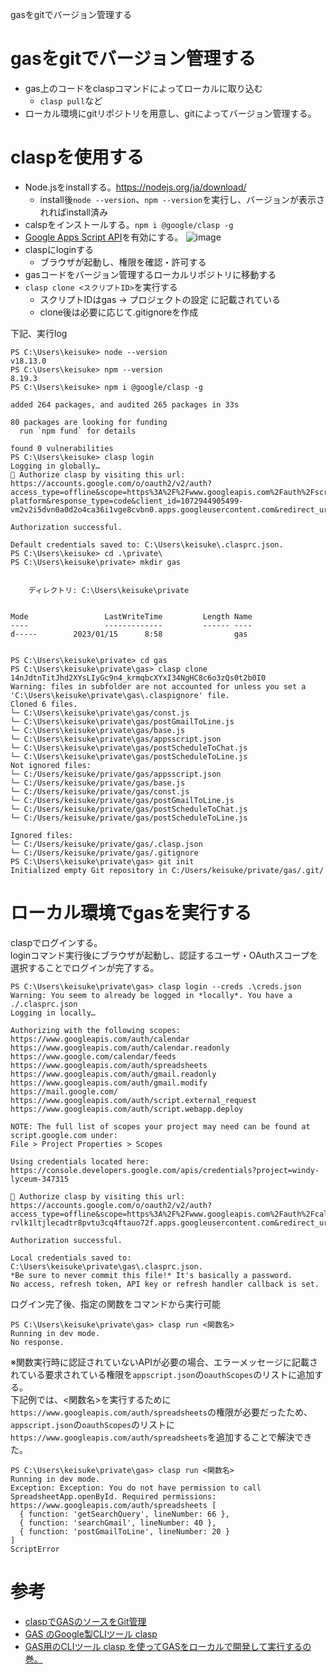 gasをgitでバージョン管理する

# gasをgitでバージョン管理する
- gas上のコードをclaspコマンドによってローカルに取り込む
  - `clasp pull`など
- ローカル環境にgitリポジトリを用意し、gitによってバージョン管理する。

# claspを使用する
- Node.jsをinstallする。https://nodejs.org/ja/download/
  - install後`node --version`、`npm --version`を実行し、バージョンが表示されればinstall済み
- calspをインストールする。`npm i @google/clasp -g`
- [Google Apps Script API](https://script.google.com/home/usersettings)を有効にする。
![image](https://user-images.githubusercontent.com/89967548/212508549-6140c296-acd0-40ee-bc18-a2162f5935dd.png)
- claspにloginする
  - ブラウザが起動し、権限を確認・許可する
- gasコードをバージョン管理するローカルリポジトリに移動する
- `clasp clone <スクリプトID>`を実行する
  - スクリプトIDはgas -> プロジェクトの設定 に記載されている
  - clone後は必要に応じて.gitignoreを作成

下記、実行log
```
PS C:\Users\keisuke> node --version
v18.13.0
PS C:\Users\keisuke> npm --version 
8.19.3
PS C:\Users\keisuke> npm i @google/clasp -g

added 264 packages, and audited 265 packages in 33s

80 packages are looking for funding
  run `npm fund` for details

found 0 vulnerabilities
PS C:\Users\keisuke> clasp login
Logging in globally…
🔑 Authorize clasp by visiting this url:
https://accounts.google.com/o/oauth2/v2/auth?access_type=offline&scope=https%3A%2F%2Fwww.googleapis.com%2Fauth%2Fscript.deployments%20https%3A%2F%2Fwww.googleapis.com%2Fauth%2Fscript.projects%20https%3A%2F%2Fwww.googleapis.com%2Fauth%2Fscript.webapp.deploy%20https%3A%2F%2Fwww.googleapis.com%2Fauth%2Fdrive.metadata.readonly%20https%3A%2F%2Fwww.googleapis.com%2Fauth%2Fdrive.file%20https%3A%2F%2Fwww.googleapis.com%2Fauth%2Fservice.management%20https%3A%2F%2Fwww.googleapis.com%2Fauth%2Flogging.read%20https%3A%2F%2Fwww.googleapis.com%2Fauth%2Fuserinfo.email%20https%3A%2F%2Fwww.googleapis.com%2Fauth%2Fuserinfo.profile%20https%3A%2F%2Fwww.googleapis.com%2Fauth%2Fcloud-platform&response_type=code&client_id=1072944905499-vm2v2i5dvn0a0d2o4ca36i1vge8cvbn0.apps.googleusercontent.com&redirect_uri=http%3A%2F%2Flocalhost%3A57194

Authorization successful.

Default credentials saved to: C:\Users\keisuke\.clasprc.json.
PS C:\Users\keisuke> cd .\private\  
PS C:\Users\keisuke\private> mkdir gas


    ディレクトリ: C:\Users\keisuke\private


Mode                 LastWriteTime         Length Name
----                 -------------         ------ ----
d-----        2023/01/15      8:58                gas


PS C:\Users\keisuke\private> cd gas
PS C:\Users\keisuke\private\gas> clasp clone 14nJdtnTitJhd2XYsLIyGc9n4_krmqbcXYxI34NgHC8c6o3zQs0t2b0I0
Warning: files in subfolder are not accounted for unless you set a 'C:\Users\keisuke\private\gas\.claspignore' file.
Cloned 6 files.
└─ C:\Users\keisuke\private\gas/const.js
└─ C:\Users\keisuke\private\gas/postGmailToLine.js
└─ C:\Users\keisuke\private\gas/base.js
└─ C:\Users\keisuke\private\gas/appsscript.json
└─ C:\Users\keisuke\private\gas/postScheduleToChat.js
└─ C:\Users\keisuke\private\gas/postScheduleToLine.js
Not ignored files:
└─ C:/Users/keisuke/private/gas/appsscript.json
└─ C:/Users/keisuke/private/gas/base.js
└─ C:/Users/keisuke/private/gas/const.js
└─ C:/Users/keisuke/private/gas/postGmailToLine.js
└─ C:/Users/keisuke/private/gas/postScheduleToChat.js
└─ C:/Users/keisuke/private/gas/postScheduleToLine.js

Ignored files:
└─ C:/Users/keisuke/private/gas/.clasp.json
└─ C:/Users/keisuke/private/gas/.gitignore
PS C:\Users\keisuke\private\gas> git init
Initialized empty Git repository in C:/Users/keisuke/private/gas/.git/
```

# ローカル環境でgasを実行する
claspでログインする。<br>
loginコマンド実行後にブラウザが起動し、認証するユーザ・OAuthスコープを選択することでログインが完了する。
```
PS C:\Users\keisuke\private\gas> clasp login --creds .\creds.json
Warning: You seem to already be logged in *locally*. You have a ./.clasprc.json
Logging in locally…

Authorizing with the following scopes:
https://www.googleapis.com/auth/calendar
https://www.googleapis.com/auth/calendar.readonly
https://www.google.com/calendar/feeds
https://www.googleapis.com/auth/spreadsheets
https://www.googleapis.com/auth/gmail.readonly
https://www.googleapis.com/auth/gmail.modify
https://mail.google.com/
https://www.googleapis.com/auth/script.external_request
https://www.googleapis.com/auth/script.webapp.deploy

NOTE: The full list of scopes your project may need can be found at script.google.com under:
File > Project Properties > Scopes

Using credentials located here:
https://console.developers.google.com/apis/credentials?project=windy-lyceum-347315

🔑 Authorize clasp by visiting this url:
https://accounts.google.com/o/oauth2/v2/auth?access_type=offline&scope=https%3A%2F%2Fwww.googleapis.com%2Fauth%2Fcalendar%20https%3A%2F%2Fwww.googleapis.com%2Fauth%2Fcalendar.readonly%20https%3A%2F%2Fwww.google.com%2Fcalendar%2Ffeeds%20https%3A%2F%2Fwww.googleapis.com%2Fauth%2Fspreadsheets%20https%3A%2F%2Fwww.googleapis.com%2Fauth%2Fgmail.readonly%20https%3A%2F%2Fwww.googleapis.com%2Fauth%2Fgmail.modify%20https%3A%2F%2Fmail.google.com%2F%20https%3A%2F%2Fwww.googleapis.com%2Fauth%2Fscript.external_request%20https%3A%2F%2Fwww.googleapis.com%2Fauth%2Fscript.webapp.deploy&response_type=code&client_id=1083661317526-rvlk1ltjlecadtr8pvtu3cq4ftauo72f.apps.googleusercontent.com&redirect_uri=http%3A%2F%2Flocalhost%3A58170

Authorization successful.

Local credentials saved to: C:\Users\keisuke\private\gas\.clasprc.json.
*Be sure to never commit this file!* It's basically a password.
No access, refresh token, API key or refresh handler callback is set.
```
ログイン完了後、指定の関数をコマンドから実行可能
```
PS C:\Users\keisuke\private\gas> clasp run <関数名>
Running in dev mode.
No response.
```
※関数実行時に認証されていないAPIが必要の場合、エラーメッセージに記載されている要求されている権限を`appscript.json`の`oauthScopes`のリストに追加する。<br>
下記例では、<関数名>を実行するために`https://www.googleapis.com/auth/spreadsheets`の権限が必要だったため、`appscript.json`の`oauthScopes`のリストに`https://www.googleapis.com/auth/spreadsheets`を追加することで解決できた。

```
PS C:\Users\keisuke\private\gas> clasp run <関数名>       
Running in dev mode.
Exception: Exception: You do not have permission to call SpreadsheetApp.openById. Required permissions: https://www.googleapis.com/auth/spreadsheets [
  { function: 'getSearchQuery', lineNumber: 66 },
  { function: 'searchGmail', lineNumber: 40 },
  { function: 'postGmailToLine', lineNumber: 20 }
]
ScriptError
```


# 参考
- [claspでGASのソースをGit管理](https://qiita.com/zaki-lknr/items/b4954c222c1c1db92caf)
- [GAS のGoogle製CLIツール clasp](https://qiita.com/HeRo/items/4e65dcc82783b2766c03)
- [GAS用のCLIツール clasp を使ってGASをローカルで開発して実行するの巻。](https://qiita.com/jiroshin/items/dcc398285c652554e66a)
